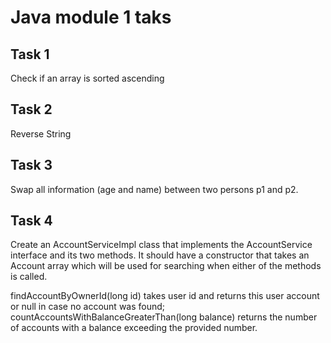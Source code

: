 
# Java module 1 taks

## Task 1
Check if an array is sorted ascending

## Task 2
Reverse String

## Task 3
Swap all information (age and name) between two persons p1 and p2.

## Task 4
Create an AccountServiceImpl class that implements the AccountService interface and its two methods. It should have a constructor that takes an Account array which will be used for searching when either of the methods is called.

findAccountByOwnerId(long id) takes user id and returns this user account or null in case no account was found;
countAccountsWithBalanceGreaterThan(long balance) returns the number of accounts with a balance exceeding the provided number.